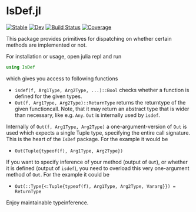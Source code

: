 # IsDef.jl

[![Stable](https://img.shields.io/badge/docs-stable-blue.svg)](https://schlichtanders.github.io/IsDef.jl/stable)
[![Dev](https://img.shields.io/badge/docs-dev-blue.svg)](https://schlichtanders.github.io/IsDef.jl/dev)
[![Build Status](https://github.com/schlichtanders/IsDef.jl/workflows/CI/badge.svg)](https://github.com/schlichtanders/IsDef.jl/actions)
[![Coverage](https://codecov.io/gh/schlichtanders/IsDef.jl/branch/master/graph/badge.svg)](https://codecov.io/gh/schlichtanders/IsDef.jl)


This package provides primitives for dispatching on whether certain methods are implemented or not.

For installation or usage, open julia repl and run
```julia
using IsDef
```
which gives you access to following functions

- `isdef(f, Arg1Type, Arg2Type, ...)::Bool` checks whether a function is defined for the given types.
- `Out(f, Arg1Type, Arg2Type)::ReturnType` returns the returntype of the given functioncall. Note, that it may return an abstract type that is wider than necessary, like e.g. `Any`. `Out` is internally used by `isdef`.

Internally of `Out(f, Arg1Type, Arg2Type)` a one-argument-version of `Out` is used which expects a single Tuple type, specifying the entire call signature. This is the heart of the `IsDef` package. For the example it would be
- `Out(Tuple{typeof(f), Arg1Type, Arg2Type})`

If you want to specify inference of your method (output of `Out`), or whether it is defined (output of `isdef`), you need to overload this very one-argument method of `Out`. For the example it could be
- `Out(::Type{<:Tuple{typeof(f), Arg1Type, Arg2Type, Vararg}}) = ReturnType`

Enjoy maintainable typeinference.